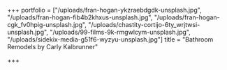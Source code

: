 +++
portfolio = ["/uploads/fran-hogan-ykzraebdgdk-unsplash.jpg", "/uploads/fran-hogan-fib4b2khxus-unsplash.jpg", "/uploads/fran-hogan-cgk_fv0hpig-unsplash.jpg", "/uploads/chastity-cortijo-6ty_wrjtwsi-unsplash.jpg", "/uploads/99-films-9k-rmgwlcym-unsplash.jpg", "/uploads/sidekix-media-g51f6-wyzyu-unsplash.jpg"]
title = "Bathroom Remodels by Carly Kalbrunner"

+++
